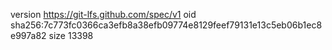 version https://git-lfs.github.com/spec/v1
oid sha256:7c773fc0366ca3efb8a38efb09774e8129feef79131e13c5eb06b1ec8e997a82
size 13398
